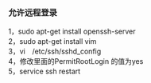 ###  允许远程登录 
1，sudo apt-get install openssh-server   
2，sudo apt-get install vim  
3，vi　/etc/ssh/sshd_config   
4，修改里面的PermitRootLogin 的值为yes  
5，service ssh restart 
